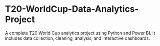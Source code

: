 # T20-WorldCup-Data-Analytics-Project
A complete T20 World Cup analytics project using Python and Power BI. It includes data collection, cleaning, analysis, and interactive dashboards.
